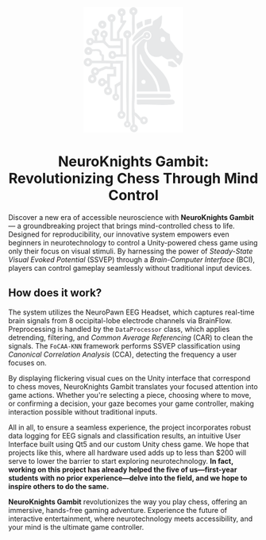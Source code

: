 <p align="center"><img src="static/img/logo_white.png" alt="NeuroKnights Logo" width="200"/></p>

<h1 align="center">NeuroKnights Gambit: <br/> Revolutionizing Chess Through Mind Control</h1>

Discover a new era of accessible neuroscience with **NeuroKnights Gambit** — a groundbreaking project that brings mind-controlled chess to life. Designed for reproducibility, our innovative system empowers even beginners in neurotechnology to control a Unity-powered chess game using only their focus on visual stimuli. By harnessing the power of *Steady-State Visual Evoked Potential* (SSVEP) through a *Brain-Computer Interface* (BCI), players can control gameplay seamlessly without traditional input devices.

## How does it work?

The system utilizes the NeuroPawn EEG Headset, which captures real-time brain signals from 8 occipital-lobe electrode channels via BrainFlow. Preprocessing is handled by the `DataProcessor` class, which applies detrending, filtering, and *Common Average Referencing* (CAR) to clean the signals. The `FoCAA-KNN` framework performs SSVEP classification using *Canonical Correlation Analysis* (CCA), detecting the frequency a user focuses on.

By displaying flickering visual cues on the Unity interface that correspond to chess moves, NeuroKnights Gambit translates your focused attention into game actions. Whether you're selecting a piece, choosing where to move, or confirming a decision, your gaze becomes your game controller, making interaction possible without traditional inputs.

All in all, to ensure a seamless experience, the project incorporates robust data logging for EEG signals and classification results, an intuitive User Interface built using Qt5 and our custom Unity chess game.  We hope that projects like this, where all hardware used adds up to less than $200 will serve to lower the barrier to start exploring neurotechnology. **In fact, working on this project has already helped the five of us—first-year students with no prior experience—delve into the field, and we hope to inspire others to do the same.**

**NeuroKnights Gambit** revolutionizes the way you play chess, offering an immersive, hands-free gaming adventure. Experience the future of interactive entertainment, where neurotechnology meets accessibility, and your mind is the ultimate game controller.
